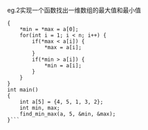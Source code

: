 
eg.2实现一个函数找出一维数组的最大值和最小值  
```void find_min_max(int a[], int n, int* min, int* max)  
{  
	*min = *max = a[0];  
	for(int i = 1; i < n; i++) {  
		if(*max < a[i]) {  
			*max = a[i];  
		}  
		if(*min > a[i]) {  
			*min = a[i];  
		}  
	}  
}  
int main()  
{  
	int a[5] = {4, 5, 1, 3, 2};  
	int min, max;  
	find_min_max(a, 5, &min, &max);  
}```
